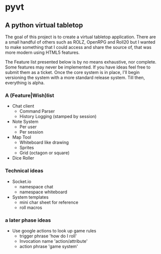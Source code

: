 # pyvt

## A python virtual tabletop
The goal of this project is to create a virtual tabletop application. There are 
a small handful of others such as ROLZ, OpenRPG and Roll20 but I wanted to make something
that I could access and share the source of, that was more modern using HTML5 features. 

The Feature list presented below is by no means exhaustive, nor complete. Some features
may never be implemented. If you have ideas feel free to submit them as a ticket. Once the
core system is in place, I'll begin versioning the system with a more standard release 
system. Till then, everything is alpha.

### A (Feature|Wish)list
* Chat client
    * Command Parser
    * History Logging (stamped by session)
* Note System
    * Per user
    * Per session
* Map Tool
    * Whiteboard like drawing
    * Sprites
    * Grid (octagon or square)
* Dice Roller

### Technical ideas
* Socket.io
    * namespace chat
    * namespace whiteboard
* System templates
    * mini char sheet for reference
    * roll macros

### a later phase ideas
* Use google actions to look up game rules
    * trigger phrase 'how do I roll'
    * Invocation name 'action/attribute'
    * action phrase 'game system'